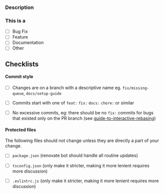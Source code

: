 <!--
## Pull Request template
-->
### Description
<!-- enter a description of your change here -->

### This is a 
<!-- Pick One -->
- [ ] Bug Fix
- [ ] Feature
- [ ] Documentation
- [ ] Other

## Checklists
#### Commit style
   <!-- Check all the following -->
   - [ ] Changes are on a branch with a descriptive name eg. `fix/missing-queue`, `docs/setup-guide`
   
   - [ ] Commits start with one of `feat:` `fix:` `docs:` `chore:` or similar
   
   - [ ] No excessive commits, eg: there should be no `fix:` commits for bugs that existed only on the PR branch (see [guide-to-interactive-rebasing](https://hackernoon.com/beginners-guide-to-interactive-rebasing-346a3f9c3a6d))

#### Protected files

The following files should not change unless they are directly a part of your change.
    <!-- Check any of the bellow files that have changed, add a reason for each if nessesary  -->
   - [ ] `package.json` (renovate bot should handle all routine updates)
   
   - [ ] `tsconfig.json` (only make it stricter, making it more lenient requires more discussion)
   
   - [ ] `.eslintrc.js` (only make it stricter, making it more lenient requires more discussion)
